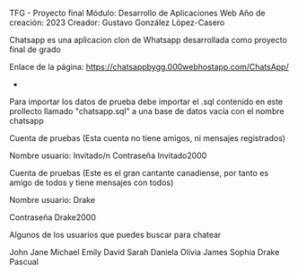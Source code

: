 TFG - Proyecto final
Módulo: Desarrollo de Aplicaciones Web
Año de creación: 2023
Creador: Gustavo González López-Casero

Chatsapp es una aplicacion clon de Whatsapp desarrollada como proyecto final de grado

Enlace de la página: 
https://chatsappbygg.000webhostapp.com/ChatsApp/


*
Para importar los datos de prueba debe importar el .sql contenido en este prollecto llamado "chatsapp.sql" a una base de datos vacía con el nombre chatsapp


Cuenta de pruebas (Esta cuenta no tiene amigos, ni mensajes registrados)

Nombre usuario: Invitado/n
Contraseña Invitado2000

Cuenta de pruebas (Este es el gran cantante canadiense, por tanto es amigo de todos y tiene mensajes con todos)

Nombre usuario: Drake


Contraseña Drake2000

Algunos de los usuarios que puedes buscar para chatear

John
Jane
Michael
Emily
David
Sarah
Daniela
Olivia
James
Sophia
Drake
Pascual
